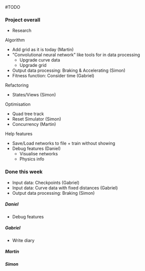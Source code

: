 #TODO

### Project overall
- Research


Algorithm
- Add grid as it is today (Martin)
- "Convolutional neural network" like tools for in data processing
  - Upgrade curve data
  - Upgrade grid
- Output data processing: Braking & Accelerating (Simon)
- Fitness function: Consider time (Gabriel)

Refactoring
- States/Views  (Simon)

Optimisation
- Quad tree track
- Reset Simulator   (Simon)
- Concurrency       (Martin)

Help features
- Save/Load networks to file + train without showing
- Debug features    (Daniel)
  - Visualise networks
  - Physics info

### Done this week
- Input data: Checkpoints (Gabriel)
- Input data: Curve data with fixed distances (Gabriel)
- Output data processing: Braking (Simon)


##### Daniel
- Debug features

##### Gabriel
- Write diary

##### Martin

##### Simon